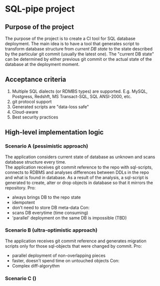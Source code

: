 # SQL-pipe project

## Purpose of the project

The purpose of the project is to create a CI tool for SQL database deployment. The main idea is to have a tool that generates script to transform database structure from *current DB state* to the state described by the particular git commit (usually the latest one).  The "current DB state" can be determined by either previous git commit or the actual state of the database at the deployment moment.

## Acceptance criteria
1. Multiple SQL dialects (or RDMBS types) are supported. E.g. MySQL, Postgress, Redshft, MS Transact-SQL, SQL ANSI-2000, etc.
2. git protocol support
3. Generated scripts are "data-loss safe"
4. Cloud-aware
5. Best security practices


## High-level implementation logic

### Scenario A (pessimistic approach)
The application considers current state of database as unknown and scans database structure every time.   
The application receives git commit reference to the repo with sql-scripts, connects to RDBMS and analyses differences between DDLs in the repo and what is found in database. As a result of the analysis, a sql-script is generated to create, alter or drop objects in database so that it mirrors the repository. 
Pro: 
 - always brings DB to the repo state
 - idempotent 
 - don't need to store DB meta-data
Con:
 - scans DB everytime (time consuming)
 - 'parallel' deployment on the same DB is impossible (TBD)


### Scenario B (ultra-optimistic approach)
The application receives git commit reference and generates migration scripts only for those sql-objects that were changed by commit. 
Pro:
 - parallel deployment of non-overlapping pieces
 - faster, doesn't spend time on untouched objects
Con:
 - Complex diff-algorythm

### Scenario C ()
